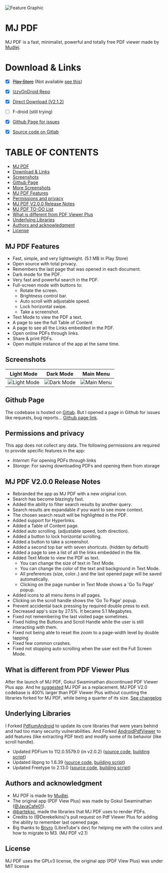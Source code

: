 ![Feature Graphic](https://gitlab.com/mudlej_android/mj_pdf_reader/-/raw/main/app/src/main/feature_graphic.png)

# MJ PDF
MJ PDF is a fast, minimalist, powerful and totally free PDF viewer made by [Mudlej](https://gitlab.com/mudlej).


# Download & Links
- [x] ~~[Play Store](https://play.google.com/store/apps/details?id=com.gitlab.mudlej.MjPdfReader)~~ (Not available [see this](https://github.com/mudlej/mj_pdf/issues/46#issuecomment-3068143808))
- [x] [IzzyOnDroid Repo](https://apt.izzysoft.de/fdroid/index/apk/com.gitlab.mudlej.MjPdfReader)
- [x] [Direct Download (V2.1.2)](https://archive.org/details/mj-pdf-v2-1-2-apk)
- [ ] F-droid (still trying)
- [x] [Github Page for issues](https://github.com/mudlej/mj_pdf/)
- [x] [Source code on Gitlab](https://gitlab.com/mudlej_android/mj_pdf_reader)


# TABLE OF CONTENTS
* [MJ PDF](#mj-pdf)
* [Download & Links](#download--links)
* [Screenshots](#screenshots)
* [Github Page](#github-page)
* [More Screenshots](https://gitlab.com/mudlej_android/mj_pdf_reader/-/tree/main/screenshots)
* [MJ PDF Features](#mj-pdf-features)
* [Permissions and privacy](#permissions-and-privacy)
* [MJ PDF V2.0.0 Release Notes](#mj-pdf-v200-release-notes)
* [MJ PDF TO-DO List](https://gitlab.com/mudlej_android/mj_pdf_reader/-/blob/main/todo.md)
* [What is different from PDF Viewer Plus](#what-is-different-from-pdf-viewer-plus)
* [Underlying Libraries](#underlying-libraries)
* [Authors and acknowledgment](#authors-and-acknowledgment)
* [License](#authors-and-acknowledgment)


## MJ PDF Features
- Fast, simple, and very lightweight. (5.1 MB in Play Store)
- Open source with total privacy.
- Remembers the last page that was opened in each document.
- Dark mode for the PDF.
- Very fast and powerful search in the PDF.
- Full-screen mode with buttons to:  
  - Rotate the screen.  
  - Brightness control bar.  
  - Auto scroll with adjustable speed.  
  - Lock horizontal swipe.  
  - Take a screenshot.
- Text Mode to view the PDF a text.
- A page to see the full Table of Content
- A page to see all the Links embedded in the PDF.
- Open online PDFs through links.
- Share & print PDFs.
- Open multiple instance of the app at the same time.


## Screenshots
| Light Mode | Dark Mode | Main Menu |
|:-:|:-:|:-:|
| ![Light Mode](https://gitlab.com/mudlej_android/mj_pdf_reader/-/raw/main/screenshots/light_framed.png) | ![Dark Mode](https://gitlab.com/mudlej_android/mj_pdf_reader/-/raw/main/screenshots/dark_framed.png) | ![Main Menu](https://gitlab.com/mudlej_android/mj_pdf_reader/-/raw/main/screenshots/light_main_menu_framed.png) |


## Github Page
The codebase is hosted on [Gitlab](https://gitlab.com/mudlej_android/mj_pdf_reader). But I opened a page in Github for issues like requests, bug reports...
[Github page link](https://github.com/mudlej/mj_pdf/).


## Permissions and privacy
This app does not collect any data.
The following permissions are required to provide specific features in the app:
* *Internet*: For opening PDFs through links
* *Storage*: For saving downloading PDFs and opening them from storage


## MJ PDF V2.0.0 Release Notes
* Rebranded the app as MJ PDF with a new original icon.  
* Search has become blazingly fast.
* Added the ability to filter search results by another query.
* Search results are expandable if you want to see more context.
* The chosen search result will be highlighted in the PDF.
* Added support for Hyperlinks.
* Added a Table of Content page.
* Added auto scrolling. (adjustable speed, both direction).
* Added a button to lock horizontal scrolling.
* Added a button to take a screenshot.
* Added a second top bar with seven shortcuts. (hidden by default)
* Added a page to see a list of all the links embedded in the file.
* Added Text Mode to view the PDF as text.
  * You can change the size of text in Text Mode.
  * You can change the color of the text and background in Text Mode.
  * All preferences (size, color..) and the last opened page will be saved automatically.
  * Clicking on the page number in Text Mode shows a 'Go To Page' popup.
* Added icons to all menu items in all pages.
* Clicking on the scroll handle shows the 'Go To Page' popup.
* Prevent accidental back pressing by required double press to exit. 
* Decreased app's size by 27.5%. It became 5.1 Megabytes.
* Fixed not remembering the last visited page sometimes.
* Fixed hiding the Buttons and Scroll Handle while the user is still interacting with them.
* Fixed not being able to reset the zoom to a page-width level by double tapping
* Fixed few common crashes.
* Fixed not stopping auto scrolling when the user exit the Full Screen Mode.


## What is different from PDF Viewer Plus
After the launch of MJ PDF, Gokul Swaminathan discontinued PDF Viewer Plus app. 
And he [suggested](https://github.com/JavaCafe01/PdfViewer#anouncement) MJ PDF as a replacement.
MJ PDF V2.0 codebase is 400% larger than PDF Viewer Plus without counting the libraries forked for MJ PDF, while being a quarter of its size.
[See changelog](https://gitlab.com/mudlej_android/mj_pdf_reader/-/blob/main/change_log.md)


## Underlying Libraries
I Forked [PdfiumAndroid](https://github.com/barteksc/PdfiumAndroid) to update its core libraries that were years behind and had too many security vulnerabilities.
And Forked [ AndroidPdfViewer](https://github.com/barteksc/AndroidPdfViewer) to add features (like extracting PDF text) and modify some of its behavior (like scroll handle).

* Updated PDFium to 112.0.5579.0 (in v2.0.2) ([source code](https://pdfium.googlesource.com/pdfium/+/refs/heads/main), [building script](https://github.com/bblanchon/pdfium-binaries))
* Updated libpng to 1.6.39 ([source code](https://sourceforge.net/projects/libpng/files/libpng16/1.6.37/), [building script](https://gitlab.com/mudlej_android/mj_pdf_reader/-/blob/main/build_dependencies/libpng.py))
* Updated Freetype to 2.13.0 ([source code](https://github.com/freetype/freetype), [building script](https://gitlab.com/mudlej_android/mj_pdf_reader/-/blob/main/build_dependencies/freetype2.py))


## Authors and acknowledgment
- MJ PDF is made by [Mudlej](https://gitlab.com/mudlej).
- The original app (PDF View Plus) was made by Gokul Swaminathan ([@JavaCafe01](https://github.com/JavaCafe01)).
- [@barteksc](https://github.com/barteksc), made the libraries that MJ PDF uses to render PDFs. 
- Credits to (@Derekelkins)'s pull request on Pdf Viewer Plus for adding the ability to remember last opened page.
- Big thanks to [Bnyro](https://gitlab.com/Bnyro) (LibreTube's dev) for helping me with the colors and how to migrate to M3. (MJ PDF v2.1)

## License
MJ PDF uses the GPLv3 license, the original app (PDF View Plus) was under MIT license
